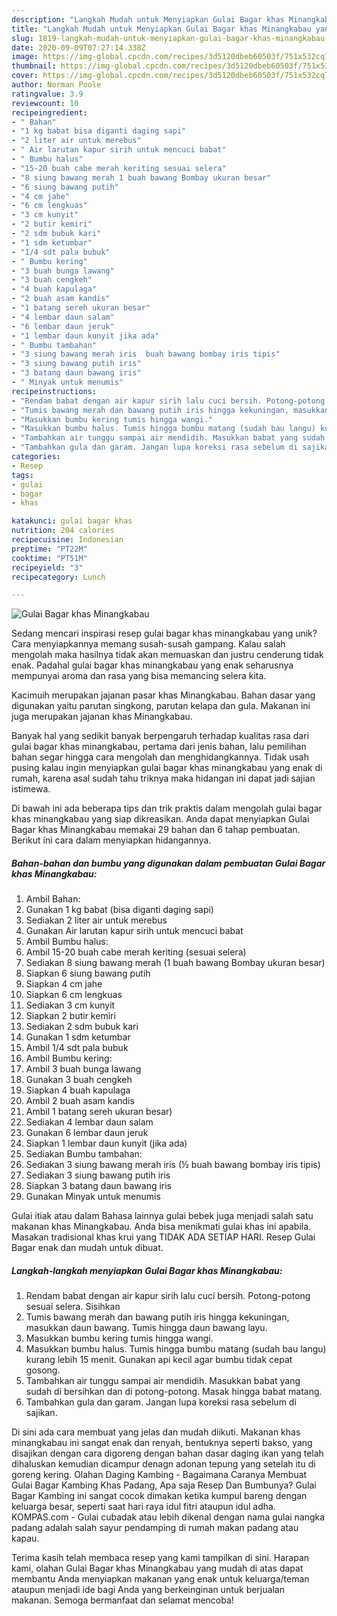 ```yaml
---
description: "Langkah Mudah untuk Menyiapkan Gulai Bagar khas Minangkabau yang Lezat Sekali"
title: "Langkah Mudah untuk Menyiapkan Gulai Bagar khas Minangkabau yang Lezat Sekali"
slug: 1819-langkah-mudah-untuk-menyiapkan-gulai-bagar-khas-minangkabau-yang-lezat-sekali
date: 2020-09-09T07:27:14.338Z
image: https://img-global.cpcdn.com/recipes/3d5120dbeb60503f/751x532cq70/gulai-bagar-khas-minangkabau-foto-resep-utama.jpg
thumbnail: https://img-global.cpcdn.com/recipes/3d5120dbeb60503f/751x532cq70/gulai-bagar-khas-minangkabau-foto-resep-utama.jpg
cover: https://img-global.cpcdn.com/recipes/3d5120dbeb60503f/751x532cq70/gulai-bagar-khas-minangkabau-foto-resep-utama.jpg
author: Norman Poole
ratingvalue: 3.9
reviewcount: 10
recipeingredient:
- " Bahan"
- "1 kg babat bisa diganti daging sapi"
- "2 liter air untuk merebus"
- " Air larutan kapur sirih untuk mencuci babat"
- " Bumbu halus"
- "15-20 buah cabe merah keriting sesuai selera"
- "8 siung bawang merah 1 buah bawang Bombay ukuran besar"
- "6 siung bawang putih"
- "4 cm jahe"
- "6 cm lengkuas"
- "3 cm kunyit"
- "2 butir kemiri"
- "2 sdm bubuk kari"
- "1 sdm ketumbar"
- "1/4 sdt pala bubuk"
- " Bumbu kering"
- "3 buah bunga lawang"
- "3 buah cengkeh"
- "4 buah kapulaga"
- "2 buah asam kandis"
- "1 batang sereh ukuran besar"
- "4 lembar daun salam"
- "6 lembar daun jeruk"
- "1 lembar daun kunyit jika ada"
- " Bumbu tambahan"
- "3 siung bawang merah iris  buah bawang bombay iris tipis"
- "3 siung bawang putih iris"
- "3 batang daun bawang iris"
- " Minyak untuk menumis"
recipeinstructions:
- "Rendam babat dengan air kapur sirih lalu cuci bersih. Potong-potong sesuai selera. Sisihkan"
- "Tumis bawang merah dan bawang putih iris hingga kekuningan, masukkan daun bawang. Tumis hingga daun bawang layu."
- "Masukkan bumbu kering tumis hingga wangi."
- "Masukkan bumbu halus. Tumis hingga bumbu matang (sudah bau langu) kurang lebih 15 menit. Gunakan api kecil agar bumbu tidak cepat gosong."
- "Tambahkan air tunggu sampai air mendidih. Masukkan babat yang sudah di bersihkan dan di potong-potong. Masak hingga babat matang."
- "Tambahkan gula dan garam. Jangan lupa koreksi rasa sebelum di sajikan."
categories:
- Resep
tags:
- gulai
- bagar
- khas

katakunci: gulai bagar khas 
nutrition: 204 calories
recipecuisine: Indonesian
preptime: "PT22M"
cooktime: "PT51M"
recipeyield: "3"
recipecategory: Lunch

---
```



![Gulai Bagar khas Minangkabau](https://img-global.cpcdn.com/recipes/3d5120dbeb60503f/751x532cq70/gulai-bagar-khas-minangkabau-foto-resep-utama.jpg)

Sedang mencari inspirasi resep gulai bagar khas minangkabau yang unik? Cara menyiapkannya memang susah-susah gampang. Kalau salah mengolah maka hasilnya tidak akan memuaskan dan justru cenderung tidak enak. Padahal gulai bagar khas minangkabau yang enak seharusnya mempunyai aroma dan rasa yang bisa memancing selera kita.

Kacimuih merupakan jajanan pasar khas Minangkabau. Bahan dasar yang digunakan yaitu parutan singkong, parutan kelapa dan gula. Makanan ini juga merupakan jajanan khas Minangkabau.

Banyak hal yang sedikit banyak berpengaruh terhadap kualitas rasa dari gulai bagar khas minangkabau, pertama dari jenis bahan, lalu pemilihan bahan segar hingga cara mengolah dan menghidangkannya. Tidak usah pusing kalau ingin menyiapkan gulai bagar khas minangkabau yang enak di rumah, karena asal sudah tahu triknya maka hidangan ini dapat jadi sajian istimewa.


Di bawah ini ada beberapa tips dan trik praktis dalam mengolah gulai bagar khas minangkabau yang siap dikreasikan. Anda dapat menyiapkan Gulai Bagar khas Minangkabau memakai 29 bahan dan 6 tahap pembuatan. Berikut ini cara dalam menyiapkan hidangannya.

<!--inarticleads1-->

##### Bahan-bahan dan bumbu yang digunakan dalam pembuatan Gulai Bagar khas Minangkabau:

1. Ambil  Bahan:
1. Gunakan 1 kg babat (bisa diganti daging sapi)
1. Sediakan 2 liter air untuk merebus
1. Gunakan  Air larutan kapur sirih untuk mencuci babat
1. Ambil  Bumbu halus:
1. Ambil 15-20 buah cabe merah keriting (sesuai selera)
1. Sediakan 8 siung bawang merah (1 buah bawang Bombay ukuran besar)
1. Siapkan 6 siung bawang putih
1. Siapkan 4 cm jahe
1. Siapkan 6 cm lengkuas
1. Sediakan 3 cm kunyit
1. Siapkan 2 butir kemiri
1. Sediakan 2 sdm bubuk kari
1. Gunakan 1 sdm ketumbar
1. Ambil 1/4 sdt pala bubuk
1. Ambil  Bumbu kering:
1. Ambil 3 buah bunga lawang
1. Gunakan 3 buah cengkeh
1. Siapkan 4 buah kapulaga
1. Ambil 2 buah asam kandis
1. Ambil 1 batang sereh ukuran besar)
1. Sediakan 4 lembar daun salam
1. Gunakan 6 lembar daun jeruk
1. Siapkan 1 lembar daun kunyit (jika ada)
1. Sediakan  Bumbu tambahan:
1. Sediakan 3 siung bawang merah iris (½ buah bawang bombay iris tipis)
1. Sediakan 3 siung bawang putih iris
1. Siapkan 3 batang daun bawang iris
1. Gunakan  Minyak untuk menumis


Gulai itiak atau dalam Bahasa lainnya gulai bebek juga menjadi salah satu makanan khas Minangkabau. Anda bisa menikmati gulai khas ini apabila. Masakan tradisional khas krui yang TIDAK ADA SETIAP HARI. Resep Gulai Bagar enak dan mudah untuk dibuat. 

<!--inarticleads2-->

##### Langkah-langkah menyiapkan Gulai Bagar khas Minangkabau:

1. Rendam babat dengan air kapur sirih lalu cuci bersih. Potong-potong sesuai selera. Sisihkan
1. Tumis bawang merah dan bawang putih iris hingga kekuningan, masukkan daun bawang. Tumis hingga daun bawang layu.
1. Masukkan bumbu kering tumis hingga wangi.
1. Masukkan bumbu halus. Tumis hingga bumbu matang (sudah bau langu) kurang lebih 15 menit. Gunakan api kecil agar bumbu tidak cepat gosong.
1. Tambahkan air tunggu sampai air mendidih. Masukkan babat yang sudah di bersihkan dan di potong-potong. Masak hingga babat matang.
1. Tambahkan gula dan garam. Jangan lupa koreksi rasa sebelum di sajikan.


Di sini ada cara membuat yang jelas dan mudah diikuti. Makanan khas minangkabau ini sangat enak dan renyah, bentuknya seperti bakso, yang disajikan dengan cara digoreng dengan bahan dasar daging ikan yang telah dihaluskan kemudian dicampur denagn adonan tepung yang setelah itu di goreng kering. Olahan Daging Kambing - Bagaimana Caranya Membuat Gulai Bagar Kambing Khas Padang, Apa saja Resep Dan Bumbunya? Gulai Bagar Kambing ini sangat cocok dimakan ketika kumpul bareng dengan keluarga besar, seperti saat hari raya idul fitri ataupun idul adha. KOMPAS.com - Gulai cubadak atau lebih dikenal dengan nama gulai nangka padang adalah salah sayur pendamping di rumah makan padang atau kapau. 

Terima kasih telah membaca resep yang kami tampilkan di sini. Harapan kami, olahan Gulai Bagar khas Minangkabau yang mudah di atas dapat membantu Anda menyiapkan makanan yang enak untuk keluarga/teman ataupun menjadi ide bagi Anda yang berkeinginan untuk berjualan makanan. Semoga bermanfaat dan selamat mencoba!
